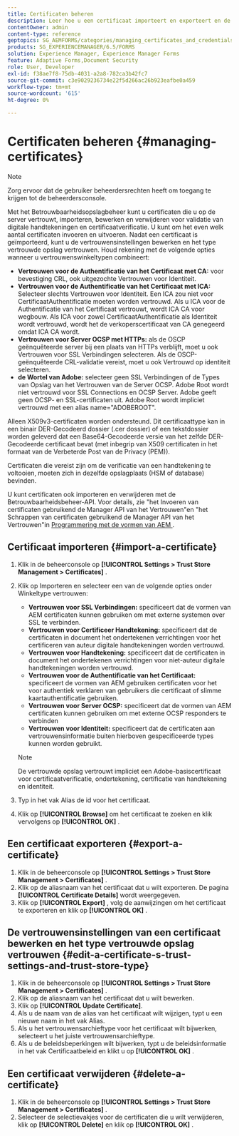 ```yaml
---
title: Certificaten beheren
description: Leer hoe u een certificaat importeert en exporteert en de vertrouwensinstellingen ervan bewerkt.
contentOwner: admin
content-type: reference
geptopics: SG_AEMFORMS/categories/managing_certificates_and_credentials
products: SG_EXPERIENCEMANAGER/6.5/FORMS
solution: Experience Manager, Experience Manager Forms
feature: Adaptive Forms,Document Security
role: User, Developer
exl-id: f38ae7f8-75db-4031-a2a8-782ca3b42fc7
source-git-commit: c3e9029236734e22f5d266ac26b923eafbe0a459
workflow-type: tm+mt
source-wordcount: '615'
ht-degree: 0%

---
```


# Certificaten beheren {#managing-certificates}

>[!NOTE]
> 
> Zorg ervoor dat de gebruiker beheerdersrechten heeft om toegang te krijgen tot de beheerdersconsole.

Met het Betrouwbaarheidsopslagbeheer kunt u certificaten die u op de server vertrouwt, importeren, bewerken en verwijderen voor validatie van digitale handtekeningen en certificaatverificatie. U kunt om het even welk aantal certificaten invoeren en uitvoeren. Nadat een certificaat is geïmporteerd, kunt u de vertrouwensinstellingen bewerken en het type vertrouwde opslag vertrouwen. Houd rekening met de volgende opties wanneer u vertrouwenswinkeltypen combineert:

* **Vertrouwen voor de Authentificatie van het Certificaat met CA:** voor bevestiging CRL, ook uitgezochte Vertrouwen voor Identiteit.
* **Vertrouwen voor de Authentificatie van het Certificaat met ICA:** Selecteer slechts Vertrouwen voor Identiteit. Een ICA zou niet voor CertificaatAuthentificatie moeten worden vertrouwd. Als u ICA voor de Authentificatie van het Certificaat vertrouwt, wordt ICA CA voor wegbouw. Als ICA voor zowel CertificaatAuthentificatie als Identiteit wordt vertrouwd, wordt het de verkoperscertificaat van CA genegeerd omdat ICA CA wordt.
* **Vertrouwen voor Server OCSP met HTTPs:** als de OSCP geënquêteerde server bij een plaats van HTTPs verblijft, moet u ook Vertrouwen voor SSL Verbindingen selecteren. Als de OSCP-geënquêteerde CRL-validatie vereist, moet u ook Vertrouwd op identiteit selecteren.
* **de Wortel van Adobe:** selecteer geen SSL Verbindingen of de Types van Opslag van het Vertrouwen van de Server OCSP. Adobe Root wordt niet vertrouwd voor SSL Connections en OCSP Server. Adobe geeft geen OCSP- en SSL-certificaten uit. Adobe Root wordt impliciet vertrouwd met een alias name=&quot;ADOBEROOT&quot;.

Alleen X509v3-certificaten worden ondersteund. Dit certificaattype kan in een binair DER-Gecodeerd dossier (.cer dossier) of een tekstdossier worden geleverd dat een Base64-Gecodeerde versie van het zelfde DER-Gecodeerde certificaat bevat (met inbegrip van X509 certificaten in het formaat van de Verbeterde Post van de Privacy (PEM)).

Certificaten die vereist zijn om de verificatie van een handtekening te voltooien, moeten zich in dezelfde opslagplaats (HSM of database) bevinden.

U kunt certificaten ook importeren en verwijderen met de Betrouwbaarheidsbeheer-API. Voor details, zie &quot;het Invoeren van certificaten gebruikend de Manager API van het Vertrouwen&quot;en &quot;het Schrappen van certificaten gebruikend de Manager API van het Vertrouwen&quot;in [ Programmering met de vormen van AEM ](https://www.adobe.com/go/learn_aemforms_programming_63).

## Certificaat importeren {#import-a-certificate}

1. Klik in de beheerconsole op **[!UICONTROL Settings > Trust Store Management > Certificates]** .
1. Klik op Importeren en selecteer een van de volgende opties onder Winkeltype vertrouwen:

   * **Vertrouwen voor SSL Verbindingen:** specificeert dat de vormen van AEM certificaten kunnen gebruiken om met externe systemen over SSL te verbinden.
   * **Vertrouwen voor Certificeer Handtekening:** specificeert dat de certificaten in document het ondertekenen verrichtingen voor het certificeren van auteur digitale handtekeningen worden vertrouwd.
   * **Vertrouwen voor Handtekening:** specificeert dat de certificaten in document het ondertekenen verrichtingen voor niet-auteur digitale handtekeningen worden vertrouwd.
   * **Vertrouwen voor de Authentificatie van het Certificaat:** specificeert de vormen van AEM gebruiken certificaten voor het voor authentiek verklaren van gebruikers die certificaat of slimme kaartauthentificatie gebruiken.
   * **Vertrouwen voor Server OCSP:** specificeert dat de vormen van AEM certificaten kunnen gebruiken om met externe OCSP responders te verbinden
   * **Vertrouwen voor Identiteit:** specificeert dat de certificaten aan vertrouwensinformatie buiten hierboven gespecificeerde types kunnen worden gebruikt.

   >[!NOTE]
   >
   >De vertrouwde opslag vertrouwt impliciet een Adobe-basiscertificaat voor certificaatverificatie, ondertekening, certificatie van handtekening en identiteit.

1. Typ in het vak Alias de id voor het certificaat.
1. Klik op **[!UICONTROL Browse]** om het certificaat te zoeken en klik vervolgens op **[!UICONTROL OK]** .

## Een certificaat exporteren {#export-a-certificate}

1. Klik in de beheerconsole op **[!UICONTROL Settings > Trust Store Management > Certificates]** .
1. Klik op de aliasnaam van het certificaat dat u wilt exporteren. De pagina **[!UICONTROL Certificate Details]** wordt weergegeven.
1. Klik op **[!UICONTROL Export]** , volg de aanwijzingen om het certificaat te exporteren en klik op **[!UICONTROL OK]** .

## De vertrouwensinstellingen van een certificaat bewerken en het type vertrouwde opslag vertrouwen {#edit-a-certificate-s-trust-settings-and-trust-store-type}

1. Klik in de beheerconsole op **[!UICONTROL Settings > Trust Store Management > Certificates]** .
1. Klik op de aliasnaam van het certificaat dat u wilt bewerken.
1. Klik op **[!UICONTROL Update Certificate]**.
1. Als u de naam van de alias van het certificaat wilt wijzigen, typt u een nieuwe naam in het vak Alias.
1. Als u het vertrouwensarchieftype voor het certificaat wilt bijwerken, selecteert u het juiste vertrouwensarchieftype.
1. Als u de beleidsbeperkingen wilt bijwerken, typt u de beleidsinformatie in het vak Certificaatbeleid en klikt u op **[!UICONTROL OK]** .

## Een certificaat verwijderen {#delete-a-certificate}

1. Klik in de beheerconsole op **[!UICONTROL Settings > Trust Store Management > Certificates]** .
1. Selecteer de selectievakjes voor de certificaten die u wilt verwijderen, klik op **[!UICONTROL Delete]** en klik op **[!UICONTROL OK]** .
